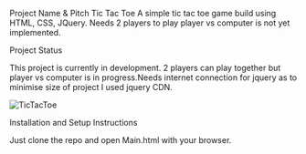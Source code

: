 Project Name & Pitch
Tic Tac Toe
A simple tic tac toe game build using HTML, CSS, JQuery. Needs 2 players to play player vs computer is not yet implemented.


Project Status

This project is currently in development. 2 players can play together but player vs computer is in progress.Needs internet connection for jquery as to minimise size 
of project I used jquery CDN.

![TicTacToe](https://github.com/NegiAakash/TicTacToe/raw/master/Screenshots/SS1.png)

Installation and Setup Instructions

Just clone the repo and open Main.html with your browser.
